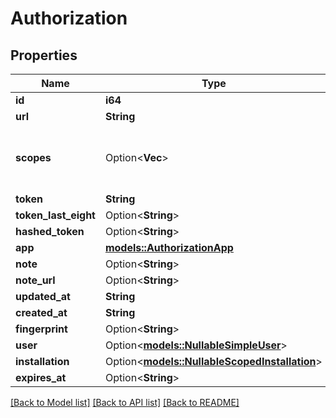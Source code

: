 # Authorization

## Properties

Name | Type | Description | Notes
------------ | ------------- | ------------- | -------------
**id** | **i64** |  | 
**url** | **String** |  | 
**scopes** | Option<**Vec<String>**> | A list of scopes that this authorization is in. | 
**token** | **String** |  | 
**token_last_eight** | Option<**String**> |  | 
**hashed_token** | Option<**String**> |  | 
**app** | [**models::AuthorizationApp**](authorization_app.md) |  | 
**note** | Option<**String**> |  | 
**note_url** | Option<**String**> |  | 
**updated_at** | **String** |  | 
**created_at** | **String** |  | 
**fingerprint** | Option<**String**> |  | 
**user** | Option<[**models::NullableSimpleUser**](nullable-simple-user.md)> |  | [optional]
**installation** | Option<[**models::NullableScopedInstallation**](nullable-scoped-installation.md)> |  | [optional]
**expires_at** | Option<**String**> |  | 

[[Back to Model list]](../README.md#documentation-for-models) [[Back to API list]](../README.md#documentation-for-api-endpoints) [[Back to README]](../README.md)


